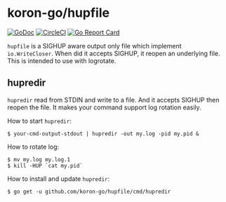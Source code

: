 # koron-go/hupfile

[![GoDoc](https://godoc.org/github.com/koron-go/hupfile?status.svg)](https://godoc.org/github.com/koron-go/hupfile)
[![CircleCI](https://img.shields.io/circleci/project/github/koron-go/hupfile/master.svg)](https://circleci.com/gh/koron-go/hupfile/tree/master)
[![Go Report Card](https://goreportcard.com/badge/github.com/koron-go/hupfile)](https://goreportcard.com/report/github.com/koron-go/hupfile)

`hupfile` is a SIGHUP aware output only file which implement `io.WriteCloser`.
When did it accepts SIGHUP, it reopen an underlying file.
This is intended to use with logrotate.

## hupredir

`hupredir` read from STDIN and write to a file.
And it accepts SIGHUP then reopen the file.
It makes your command support log rotation easily.

How to start `hupredir`:

```console
$ your-cmd-output-stdout | hupredir -out my.log -pid my.pid &
```

How to rotate log:

```console
$ mv my.log my.log.1
$ kill -HUP `cat my.pid`
```

How to install and update `hupredir`:

```console
$ go get -u github.com/koron-go/hupfile/cmd/hupredir
```
